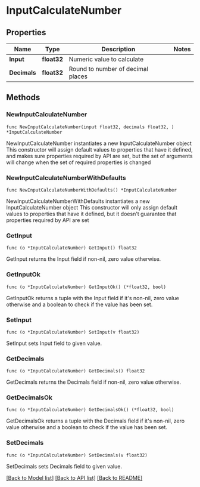 # InputCalculateNumber

## Properties

Name | Type | Description | Notes
------------ | ------------- | ------------- | -------------
**Input** | **float32** | Numeric value to calculate | 
**Decimals** | **float32** | Round to number of decimal places | 

## Methods

### NewInputCalculateNumber

`func NewInputCalculateNumber(input float32, decimals float32, ) *InputCalculateNumber`

NewInputCalculateNumber instantiates a new InputCalculateNumber object
This constructor will assign default values to properties that have it defined,
and makes sure properties required by API are set, but the set of arguments
will change when the set of required properties is changed

### NewInputCalculateNumberWithDefaults

`func NewInputCalculateNumberWithDefaults() *InputCalculateNumber`

NewInputCalculateNumberWithDefaults instantiates a new InputCalculateNumber object
This constructor will only assign default values to properties that have it defined,
but it doesn't guarantee that properties required by API are set

### GetInput

`func (o *InputCalculateNumber) GetInput() float32`

GetInput returns the Input field if non-nil, zero value otherwise.

### GetInputOk

`func (o *InputCalculateNumber) GetInputOk() (*float32, bool)`

GetInputOk returns a tuple with the Input field if it's non-nil, zero value otherwise
and a boolean to check if the value has been set.

### SetInput

`func (o *InputCalculateNumber) SetInput(v float32)`

SetInput sets Input field to given value.


### GetDecimals

`func (o *InputCalculateNumber) GetDecimals() float32`

GetDecimals returns the Decimals field if non-nil, zero value otherwise.

### GetDecimalsOk

`func (o *InputCalculateNumber) GetDecimalsOk() (*float32, bool)`

GetDecimalsOk returns a tuple with the Decimals field if it's non-nil, zero value otherwise
and a boolean to check if the value has been set.

### SetDecimals

`func (o *InputCalculateNumber) SetDecimals(v float32)`

SetDecimals sets Decimals field to given value.



[[Back to Model list]](../README.md#documentation-for-models) [[Back to API list]](../README.md#documentation-for-api-endpoints) [[Back to README]](../README.md)


